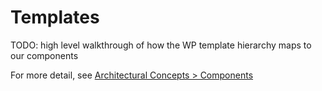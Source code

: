 # Templates

TODO: high level walkthrough of how the WP template hierarchy maps to our components

For more detail, see [Architectural Concepts > Components](../architecture/components.md)

